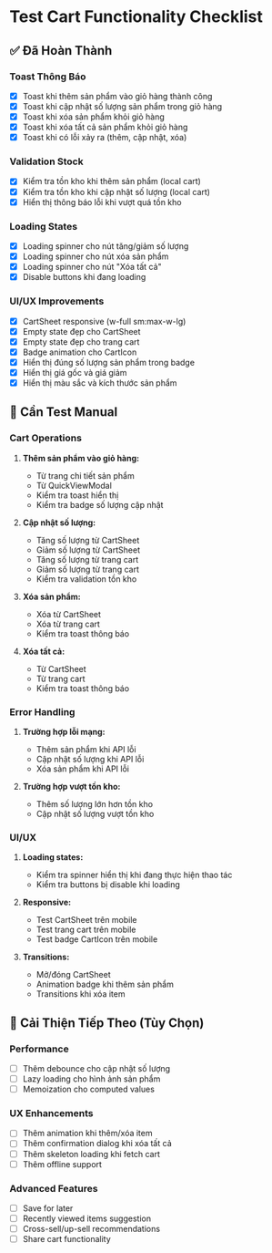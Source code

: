 # Test Cart Functionality Checklist

## ✅ Đã Hoàn Thành

### Toast Thông Báo

- [x] Toast khi thêm sản phẩm vào giỏ hàng thành công
- [x] Toast khi cập nhật số lượng sản phẩm trong giỏ hàng
- [x] Toast khi xóa sản phẩm khỏi giỏ hàng
- [x] Toast khi xóa tất cả sản phẩm khỏi giỏ hàng
- [x] Toast khi có lỗi xảy ra (thêm, cập nhật, xóa)

### Validation Stock

- [x] Kiểm tra tồn kho khi thêm sản phẩm (local cart)
- [x] Kiểm tra tồn kho khi cập nhật số lượng (local cart)
- [x] Hiển thị thông báo lỗi khi vượt quá tồn kho

### Loading States

- [x] Loading spinner cho nút tăng/giảm số lượng
- [x] Loading spinner cho nút xóa sản phẩm
- [x] Loading spinner cho nút "Xóa tất cả"
- [x] Disable buttons khi đang loading

### UI/UX Improvements

- [x] CartSheet responsive (w-full sm:max-w-lg)
- [x] Empty state đẹp cho CartSheet
- [x] Empty state đẹp cho trang cart
- [x] Badge animation cho CartIcon
- [x] Hiển thị đúng số lượng sản phẩm trong badge
- [x] Hiển thị giá gốc và giá giảm
- [x] Hiển thị màu sắc và kích thước sản phẩm

## 🧪 Cần Test Manual

### Cart Operations

1. **Thêm sản phẩm vào giỏ hàng:**

   - Từ trang chi tiết sản phẩm
   - Từ QuickViewModal
   - Kiểm tra toast hiển thị
   - Kiểm tra badge số lượng cập nhật

2. **Cập nhật số lượng:**

   - Tăng số lượng từ CartSheet
   - Giảm số lượng từ CartSheet
   - Tăng số lượng từ trang cart
   - Giảm số lượng từ trang cart
   - Kiểm tra validation tồn kho

3. **Xóa sản phẩm:**

   - Xóa từ CartSheet
   - Xóa từ trang cart
   - Kiểm tra toast thông báo

4. **Xóa tất cả:**
   - Từ CartSheet
   - Từ trang cart
   - Kiểm tra toast thông báo

### Error Handling

1. **Trường hợp lỗi mạng:**

   - Thêm sản phẩm khi API lỗi
   - Cập nhật số lượng khi API lỗi
   - Xóa sản phẩm khi API lỗi

2. **Trường hợp vượt tồn kho:**
   - Thêm số lượng lớn hơn tồn kho
   - Cập nhật số lượng vượt tồn kho

### UI/UX

1. **Loading states:**

   - Kiểm tra spinner hiển thị khi đang thực hiện thao tác
   - Kiểm tra buttons bị disable khi loading

2. **Responsive:**

   - Test CartSheet trên mobile
   - Test trang cart trên mobile
   - Test badge CartIcon trên mobile

3. **Transitions:**
   - Mở/đóng CartSheet
   - Animation badge khi thêm sản phẩm
   - Transitions khi xóa item

## 🔧 Cải Thiện Tiếp Theo (Tùy Chọn)

### Performance

- [ ] Thêm debounce cho cập nhật số lượng
- [ ] Lazy loading cho hình ảnh sản phẩm
- [ ] Memoization cho computed values

### UX Enhancements

- [ ] Thêm animation khi thêm/xóa item
- [ ] Thêm confirmation dialog khi xóa tất cả
- [ ] Thêm skeleton loading khi fetch cart
- [ ] Thêm offline support

### Advanced Features

- [ ] Save for later
- [ ] Recently viewed items suggestion
- [ ] Cross-sell/up-sell recommendations
- [ ] Share cart functionality
